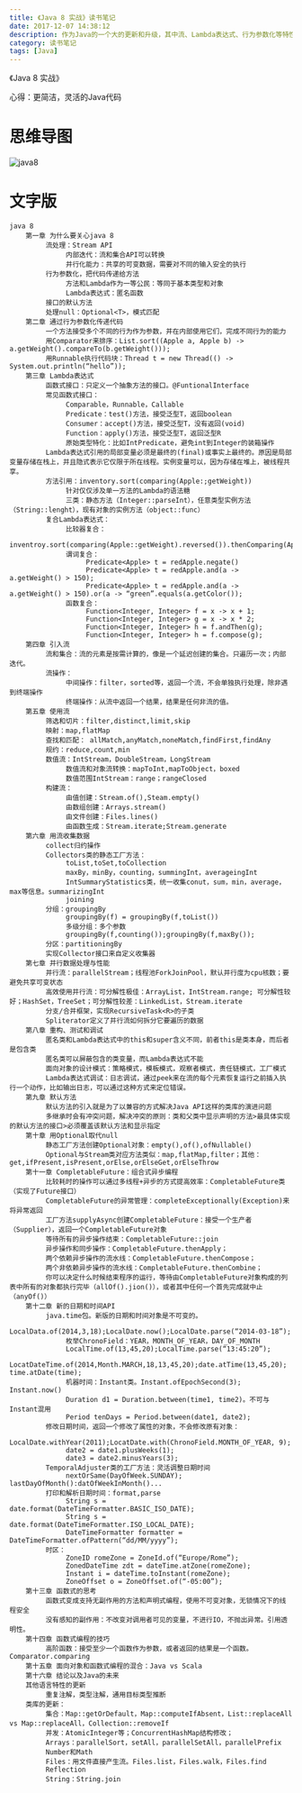 ```yaml
---
title: 《Java 8 实战》读书笔记
date: 2017-12-07 14:38:12
description: 作为Java的一个大的更新和升级，其中流、Lambda表达式、行为参数化等特性都值得学习和研究。
category: 读书笔记
tags: [Java]
---
```


《Java 8 实战》

心得：更简洁，灵活的Java代码

<!--more-->

# 思维导图

![java8](/images/java8/java8.png)

# 文字版

    java 8
        第一章 为什么要关心java 8
             流处理：Stream API
                  内部迭代：流和集合API可以转换
                  并行化能力：共享的可变数据，需要对不同的输入安全的执行
             行为参数化，把代码传递给方法
                  方法和Lambda作为一等公民：等同于基本类型和对象
                  Lambda表达式：匿名函数
             接口的默认方法
             处理null：Optional<T>，模式匹配
        第二章 通过行为参数化传递代码
             一个方法接受多个不同的行为作为参数，并在内部使用它们，完成不同行为的能力
             用Comparator来排序：List.sort((Apple a, Apple b) -> a.getWeight().compareTo(b.getWeight()));
             用Runnable执行代码块：Thread t = new Thread(() -> System.out.println(“hello”));
        第三章 Lambda表达式
             函数式接口：只定义一个抽象方法的接口。@FuntionalInterface
             常见函数式接口：
                  Comparable，Runnable，Callable
                  Predicate：test()方法，接受泛型T，返回boolean
                  Consumer：accept()方法，接受泛型T，没有返回(void)
                  Function：apply()方法，接受泛型T，返回泛型R
                  原始类型特化：比如IntPredicate，避免int到Integer的装箱操作
             Lambda表达式引用的局部变量必须是最终的(final)或事实上最终的。原因是局部变量存储在栈上，并且隐式表示它仅限于所在线程。实例变量可以，因为存储在堆上，被线程共享。
             方法引用：inventory.sort(comparing(Apple:;getWeight))
                  针对仅仅涉及单一方法的Lambda的语法糖
                  三类：静态方法（Integer::parseInt），任意类型实例方法（String::lenght），现有对象的实例方法（object::func）
             复合Lambda表达式：
                  比较器复合：
                       inventroy.sort(comparing(Apple::getWeight).reversed()).thenComparing(Apple::getCountry));
                  谓词复合：
                       Predicate<Apple> t = redApple.negate()
                       Predicate<Apple> t = redApple.and(a -> a.getWeight() > 150);
                       Predicate<Apple> t = redApple.and(a -> a.getWeight() > 150).or(a -> “green”.equals(a.getColor());
                  函数复合：
                       Function<Integer, Integer> f = x -> x + 1;
                       Function<Integer, Integer> g = x -> x * 2;
                       Function<Integer, Integer> h = f.andThen(g);
                       Function<Integer, Integer> h = f.compose(g);
        第四章 引入流
             流和集合：流的元素是按需计算的，像是一个延迟创建的集合。只遍历一次；内部迭代。
             流操作：
                  中间操作：filter，sorted等，返回一个流，不会单独执行处理，除非遇到终端操作
                  终端操作：从流中返回一个结果，结果是任何非流的值。
        第五章 使用流
             筛选和切片：filter,distinct,limit,skip
             映射：map,flatMap
             查找和匹配： allMatch,anyMatch,noneMatch,findFirst,findAny
             规约：reduce,count,min
             数值流：IntStream，DoubleStream，LongStream
                  数值流和对象流转换：mapToInt,mapToObject，boxed
                  数值范围IntStream：range；rangeClosed
             构建流：
                  由值创建：Stream.of(),Steam.empty()
                  由数组创建：Arrays.stream()
                  由文件创建：Files.lines()
                  由函数生成：Stream.iterate;Stream.generate
        第六章 用流收集数据
             collect归约操作
             Collectors类的静态工厂方法：
                  toList,toSet,toCollection
                  maxBy，minBy，counting，summingInt，averageingInt
                  IntSummaryStatistics类，统一收集conut，sum，min，average，max等信息。summarizingInt
                  joining
             分组：groupingBy
                  groupingBy(f) = groupingBy(f,toList())
                  多级分组：多个参数
                  groupingBy(f,counting());groupingBy(f,maxBy());
             分区：partitioningBy
             实现Collector接口来自定义收集器
        第七章 并行数据处理与性能
             并行流：parallelStream；线程池ForkJoinPool，默认并行度为cpu核数；要避免共享可变状态
             高效使用并行流：可分解性极佳：ArrayList，IntStream.range; 可分解性较好；HashSet，TreeSet；可分解性较差：LinkedList，Stream.iterate
             分支/合并框架，实现RecursiveTask<R>的子类
             Spliterator定义了并行流如何拆分它要遍历的数据
        第八章 重构、测试和调试
             匿名类和Lambda表达式中的this和super含义不同，前者this是类本身，而后者是包含类
             匿名类可以屏蔽包含的类变量，而Lambda表达式不能
             面向对象的设计模式：策略模式，模板模式，观察者模式，责任链模式，工厂模式
             Lambda表达式调试：日志调试，通过peek来在流的每个元素恢复运行之前插入执行一个动作，比如输出日志，可以通过这种方式来定位错误。
        第九章 默认方法
             默认方法的引入就是为了以兼容的方式解决Java API这样的类库的演进问题
             多继承时会有冲突问题，解决冲突的原则：类和父类中显示声明的方法>最具体实现的默认方法的接口>必须覆盖该默认方法和显示指定
        第十章 用Optional取代null
             静态工厂方法创建Optional对象：empty(),of(),ofNullable()
             Optional与Stream类对应方法类似：map,flatMap,filter；其他：get,ifPresent,isPresent,orElse,orElseGet,orElseThrow
        第十一章 CompletableFuture：组合式异步编程
             比较耗时的操作可以通过多线程+异步的方式提高效率：CompletableFuture类（实现了Future接口）
             CompletableFuture的异常管理：completeExceptionally(Exception)来将异常返回
             工厂方法supplyAsync创建CompletableFuture：接受一个生产者（Supplier），返回一个CompletableFuture对象
             等待所有的异步操作结束：CompletableFuture::join
             异步操作和同步操作：CompletableFuture.thenApply；
             两个依赖异步操作的流水线：CompletableFuture.thenCompose；
             两个非依赖异步操作的流水线：CompletableFuture.thenCombine；
             你可以决定什么时候结束程序的运行，等待由CompletableFuture对象构成的列表中所有的对象都执行完毕（allOf().jion()），或者其中任何一个首先完成就中止（anyOf()）
        第十二章 新的日期和时间API
             java.time包。新版的日期和时间对象是不可变的。
                  LocalData.of(2014,3,18);LocalDate.now();LocalDate.parse(“2014-03-18”);
                  枚举ChronoField：YEAR，MONTH_OF_YEAR，DAY_OF_MONTH
                  LocalTime.of(13,45,20);LocalTime.parse(“13:45:20”);
                  LocatDateTime.of(2014,Month.MARCH,18,13,45,20);date.atTime(13,45,20); time.atDate(time);
                  机器时间：Instant类。Instant.ofEpochSecond(3); Instant.now()
                  Duration d1 = Duration.between(time1, time2)。不可与Instant混用
                  Period tenDays = Period.between(date1, date2);
             修改日期时间，返回一个修改了属性的对象，不会修改原有对象：
                  LocalDate.withYear(2011);LocatDate.with(ChronoField.MONTH_OF_YEAR, 9);
                  date2 = date1.plusWeeks(1);
                  date3 = date2.minusYears(3);
             TemporalAdjuster类的工厂方法：灵活调整日期时间
                  nextOrSame(DayOfWeek.SUNDAY); lastDayOfMonth():datOfWeekInMonth()...
             打印和解析日期时间：format,parse
                  String s = date.format(DateTimeFormatter.BASIC_ISO_DATE);
                  String s = date.format(DateTimeFormatter.ISO_LOCAL_DATE);
                  DateTimeFormatter formatter = DateTimeFormatter.ofPattern(“dd/MM/yyyy”);
             时区：
                  ZoneID romeZone = ZoneId.of(“Europe/Rome”);
                  ZonedDateTime zdt = dateTime.atZone(romeZone);
                  Instant i = dateTime.toInstant(romeZone);
                  ZoneOffset o = ZoneOffset.of(“-05:00”);
        第十三章 函数式的思考
             函数式变成支持无副作用的方法和声明式编程，使用不可变对象，无锁情况下的线程安全
             没有感知的副作用：不改变对调用者可见的变量，不进行IO，不抛出异常。引用透明性。
        第十四章 函数式编程的技巧
             高阶函数：接受至少一个函数作为参数，或者返回的结果是一个函数。Comparator.comparing
        第十五章 面向对象和函数式编程的混合：Java vs Scala
        第十六章 结论以及Java的未来
        其他语言特性的更新
             重复注解，类型注解，通用目标类型推断
        类库的更新：
             集合：Map::getOrDefault，Map::computeIfAbsent，List::replaceAll vs Map::replaceAll，Collection::removeIf
             并发：AtomicInteger等；ConcurrentHashMap结构修改；
             Arrays：parallelSort，setAll，parallelSetAll，parallelPrefix
             Number和Math
             Files：用文件直接产生流。Files.list，Files.walk，Files.find
             Reflection
             String：String.join